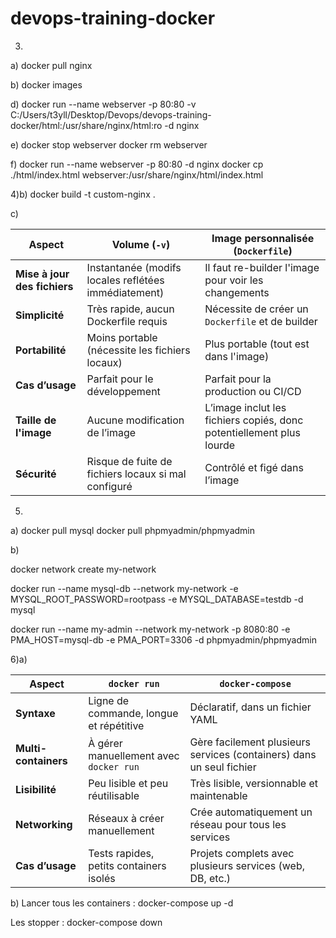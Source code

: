 # devops-training-docker

3) 
a) docker pull nginx

b) docker images

d) docker run --name webserver -p 80:80 -v C:/Users/t3yll/Desktop/Devops/devops-training-docker/html:/usr/share/nginx/html:ro -d nginx

e) docker stop webserver 
docker rm webserver

f) docker run --name webserver -p 80:80 -d nginx 
docker cp ./html/index.html webserver:/usr/share/nginx/html/index.html

4)b)
docker build -t custom-nginx .

c)

| Aspect                       | **Volume (`-v`)**                                    | **Image personnalisée (`Dockerfile`)**                               |
| ---------------------------- | ---------------------------------------------------- | -------------------------------------------------------------------- |
| **Mise à jour des fichiers** | Instantanée (modifs locales reflétées immédiatement) | Il faut re-builder l'image pour voir les changements                 |
| **Simplicité**               | Très rapide, aucun Dockerfile requis                 | Nécessite de créer un `Dockerfile` et de builder                     |
| **Portabilité**              | Moins portable (nécessite les fichiers locaux)       | Plus portable (tout est dans l'image)                                |
| **Cas d’usage**              | Parfait pour le développement                        | Parfait pour la production ou CI/CD                                  |
| **Taille de l'image**        | Aucune modification de l’image                       | L’image inclut les fichiers copiés, donc potentiellement plus lourde |
| **Sécurité**                 | Risque de fuite de fichiers locaux si mal configuré  | Contrôlé et figé dans l’image                                        |


5)
a) docker pull mysql
docker pull phpmyadmin/phpmyadmin

b) 

docker network create my-network

 docker run --name mysql-db --network my-network -e MYSQL_ROOT_PASSWORD=rootpass -e MYSQL_DATABASE=testdb -d mysql

 docker run --name my-admin --network my-network -p 8080:80 -e PMA_HOST=mysql-db -e PMA_PORT=3306 -d phpmyadmin/phpmyadmin

6)a)

| Aspect               | `docker run`                            | `docker-compose`                                                     |
| -------------------- | --------------------------------------- | -------------------------------------------------------------------- |
| **Syntaxe**          | Ligne de commande, longue et répétitive | Déclaratif, dans un fichier YAML                                     |
| **Multi-containers** | À gérer manuellement avec `docker run`  | Gère facilement plusieurs services (containers) dans un seul fichier |
| **Lisibilité**       | Peu lisible et peu réutilisable         | Très lisible, versionnable et maintenable                            |
| **Networking**       | Réseaux à créer manuellement            | Crée automatiquement un réseau pour tous les services                |
| **Cas d’usage**      | Tests rapides, petits containers isolés | Projets complets avec plusieurs services (web, DB, etc.)             |

b) Lancer tous les containers : docker-compose up -d

Les stopper : docker-compose down